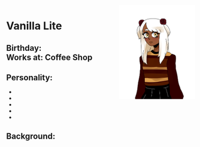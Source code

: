 <img src= "https://github.com/Pixelmation/Monster_Chan/blob/master/Images/vanlight.png" width = 40% height = 40% align = "right">

<h1>
  Vanilla Lite
</h1>

<h2>
  Birthday: <br>
  Works at: Coffee Shop
</h2>

<h2>
  Personality:
</h2>

<ul>
  <li></li>
  <li></li>
  <li></li>
  <li></li>
  <li></li>
</ul>

<h2>
  Background:
</h2>

<p>
  
</p>

<p>
  
</p>
